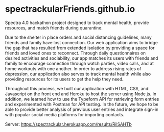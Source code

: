 # spectrackularFriends.github.io

Spectra 4.0 hackathon project designed to track mental health, provide resources, and match 
friends during quarantine.

Due to the shelter in place orders and social distancing guidelines, many friends and family have lost connection. Our web application aims to bridge the gap that has resulted from extended isolation by providing a space for friends and loved ones to reconnect. Through daily questionnaires on desired activities and sociability, our app matches its users with friends and family to encourage connection through watch parties, video calls, and at home workouts with one another. In order to address rising rates of depression, our application also serves to track mental health while also providing resources for its users to get the help they need.

Throughout this process, we built our application with HTML, CSS, and Javascript on the front end and Heroku to host the server using Node.js. In addition, we learned how to use the Typeform API for retrieving form entries and experimented with Postman for API testing. In the future, we hope to be able to provide better analysis of previous user entries and integrate sign-in with popular social media platforms for importing contacts.

Server: https://spectrackular.herokuapp.com/results/RiISAHTb
